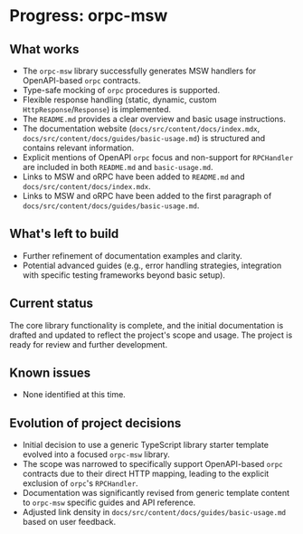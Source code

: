 # Progress: orpc-msw

## What works

*   The `orpc-msw` library successfully generates MSW handlers for OpenAPI-based `orpc` contracts.
*   Type-safe mocking of `orpc` procedures is supported.
*   Flexible response handling (static, dynamic, custom `HttpResponse`/`Response`) is implemented.
*   The `README.md` provides a clear overview and basic usage instructions.
*   The documentation website (`docs/src/content/docs/index.mdx`, `docs/src/content/docs/guides/basic-usage.md`) is structured and contains relevant information.
*   Explicit mentions of OpenAPI `orpc` focus and non-support for `RPCHandler` are included in both `README.md` and `basic-usage.md`.
*   Links to MSW and oRPC have been added to `README.md` and `docs/src/content/docs/index.mdx`.
*   Links to MSW and oRPC have been added to the first paragraph of `docs/src/content/docs/guides/basic-usage.md`.

## What's left to build

*   Further refinement of documentation examples and clarity.
*   Potential advanced guides (e.g., error handling strategies, integration with specific testing frameworks beyond basic setup).

## Current status

The core library functionality is complete, and the initial documentation is drafted and updated to reflect the project's scope and usage. The project is ready for review and further development.

## Known issues

*   None identified at this time.

## Evolution of project decisions

*   Initial decision to use a generic TypeScript library starter template evolved into a focused `orpc-msw` library.
*   The scope was narrowed to specifically support OpenAPI-based `orpc` contracts due to their direct HTTP mapping, leading to the explicit exclusion of `orpc`'s `RPCHandler`.
*   Documentation was significantly revised from generic template content to `orpc-msw` specific guides and API reference.
*   Adjusted link density in `docs/src/content/docs/guides/basic-usage.md` based on user feedback.
